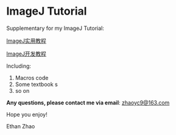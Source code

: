 # ImageJ Tutorial
Supplementary for my ImageJ Tutorial: 

[ImageJ实用教程](https://zhuanlan.zhihu.com/c_1069243926476673024)

[ImageJ开发教程]()

Including:
1. Macros code
2. Some textbook s
3. so on

**Any questions, please contact me via email**: zhaoyc9@163.com

Hope you enjoy!

Ethan Zhao


